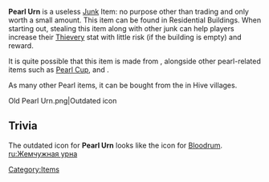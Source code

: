 **Pearl Urn** is a useless [Junk](Junk.md "wikilink") Item: no purpose
other than trading and only worth a small amount. This item can be found
in Residential Buildings. When starting out, stealing this item along
with other junk can help players increase
their [Thievery](Thievery.md "wikilink") stat with little risk (if the
building is empty) and reward.

It is quite possible that this item is made from [](Leviathan_Pearl.md), alongside other pearl-related items
such as [Pearl Cup](Pearl_Cup.md "wikilink"), [](Pearl_Sword_Holder.md) and [](Pearl_Vase.md).

As many other Pearl items, it can be bought from the [](Hive_Trader.md) in Hive villages.

Old Pearl Urn.png\|Outdated icon

## Trivia

The outdated icon for **Pearl Urn** looks like the icon for
[Bloodrum](Bloodrum.md "wikilink"). [ru:Жемчужная
урна](ru:Жемчужная_урна "wikilink")

[Category:Items](Category:Items "wikilink")